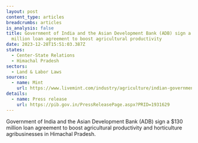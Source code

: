 ```yaml
---
layout: post
content_type: articles
breadcrumbs: articles
is_analysis: false
title: Government of India and the Asian Development Bank (ADB) sign a $130
  million loan agreement to boost agricultural productivity
date: 2023-12-28T15:51:03.387Z
states:
  - Center-State Relations
  - Himachal Pradesh
sectors:
  - Land & Labor Laws
sources:
  - name: Mint
    url: https://www.livemint.com/industry/agriculture/indian-government-and-adb-sign-130m-loan-agreement-to-improve-horticulture-and-agriculture-in-himachal-pradesh-11686561954313.html
details:
  - name: Press release
    url: https://pib.gov.in/PressReleasePage.aspx?PRID=1931629
---
```

Government of India and the Asian Development Bank (ADB) sign a $130 million loan agreement to boost agricultural productivity and horticulture agribusinesses in Himachal Pradesh.